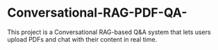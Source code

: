 # Conversational-RAG-PDF-QA-
This project is a Conversational RAG-based Q&amp;A system that lets users upload PDFs and chat with their content in real time.
